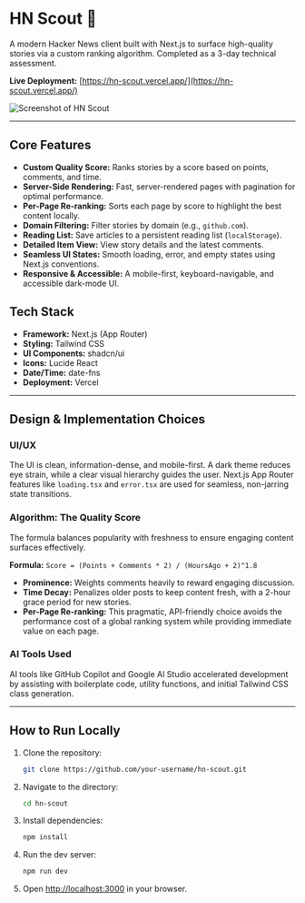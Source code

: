 # HN Scout 🧭

A modern Hacker News client built with Next.js to surface high-quality stories via a custom ranking algorithm. Completed as a 3-day technical assessment.

**Live Deployment:** [https://hn-scout.vercel.app/](https://hn-scout.vercel.app/)

![Screenshot of HN Scout](./public/screenshot.png)

---

## Core Features

-   **Custom Quality Score:** Ranks stories by a score based on points, comments, and time.
-   **Server-Side Rendering:** Fast, server-rendered pages with pagination for optimal performance.
-   **Per-Page Re-ranking:** Sorts each page by score to highlight the best content locally.
-   **Domain Filtering:** Filter stories by domain (e.g., `github.com`).
-   **Reading List:** Save articles to a persistent reading list (`localStorage`).
-   **Detailed Item View:** View story details and the latest comments.
-   **Seamless UI States:** Smooth loading, error, and empty states using Next.js conventions.
-   **Responsive & Accessible:** A mobile-first, keyboard-navigable, and accessible dark-mode UI.

## Tech Stack

-   **Framework:** Next.js (App Router)
-   **Styling:** Tailwind CSS
-   **UI Components:** shadcn/ui
-   **Icons:** Lucide React
-   **Date/Time:** date-fns
-   **Deployment:** Vercel

---

## Design & Implementation Choices

### UI/UX

The UI is clean, information-dense, and mobile-first. A dark theme reduces eye strain, while a clear visual hierarchy guides the user. Next.js App Router features like `loading.tsx` and `error.tsx` are used for seamless, non-jarring state transitions.

### Algorithm: The Quality Score

The formula balances popularity with freshness to ensure engaging content surfaces effectively.

**Formula:** `Score = (Points + Comments * 2) / (HoursAgo + 2)^1.8`

-   **Prominence:** Weights comments heavily to reward engaging discussion.
-   **Time Decay:** Penalizes older posts to keep content fresh, with a 2-hour grace period for new stories.
-   **Per-Page Re-ranking:** This pragmatic, API-friendly choice avoids the performance cost of a global ranking system while providing immediate value on each page.

### AI Tools Used

AI tools like GitHub Copilot and Google AI Studio accelerated development by assisting with boilerplate code, utility functions, and initial Tailwind CSS class generation.

---

## How to Run Locally

1.  Clone the repository:
    ```bash
    git clone https://github.com/your-username/hn-scout.git
    ```
2.  Navigate to the directory:
    ```bash
    cd hn-scout
    ```
3.  Install dependencies:
    ```bash
    npm install
    ```
4.  Run the dev server:
    ```bash
    npm run dev
    ```
5.  Open [http://localhost:3000](http://localhost:3000) in your browser.
